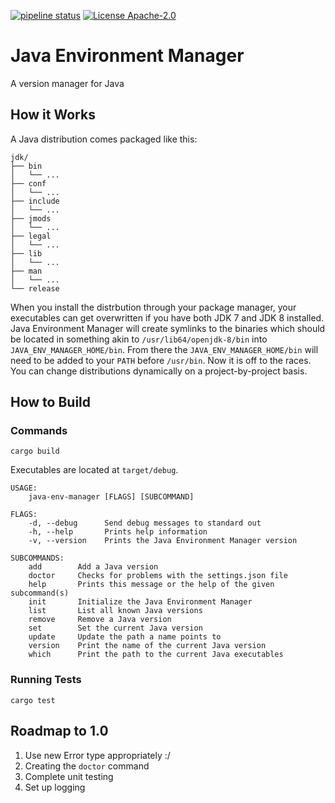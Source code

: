 [![pipeline status](https://gitlab.com/tristan957/java-env-manager/badges/master/pipeline.svg)](https://gitlab.com/tristan957/java-env-manager/commits/master)
[![License Apache-2.0](https://img.shields.io/badge/License-Apache--2.0-yellow.svg)](https://www.apache.org/licenses/LICENSE-2.0)

# Java Environment Manager

A version manager for Java

## How it Works

A Java distribution comes packaged like this:

```text
jdk/
├── bin
│   └── ...
├── conf
│   └── ...
├── include
│   └── ...
├── jmods
│   └── ...
├── legal
│   └── ...
├── lib
│   └── ...
├── man
│   └── ...
└── release
```

When you install the distrbution through your package manager, your executables
can get overwritten if you have both JDK 7 and JDK 8 installed. Java Environment
Manager will create symlinks to the binaries which should be located in something
akin to `/usr/lib64/openjdk-8/bin` into `JAVA_ENV_MANAGER_HOME/bin`. From there
the `JAVA_ENV_MANAGER_HOME/bin` will need to be added to your `PATH` before
`/usr/bin`. Now it is off to the races. You can change distributions
dynamically on a project-by-project basis.

## How to Build

### Commands

```text
cargo build
```

Executables are located at `target/debug`.

```text
USAGE:
    java-env-manager [FLAGS] [SUBCOMMAND]

FLAGS:
    -d, --debug      Send debug messages to standard out
    -h, --help       Prints help information
    -v, --version    Prints the Java Environment Manager version

SUBCOMMANDS:
    add        Add a Java version
    doctor     Checks for problems with the settings.json file
    help       Prints this message or the help of the given subcommand(s)
    init       Initialize the Java Environment Manager
    list       List all known Java versions
    remove     Remove a Java version
    set        Set the current Java version
    update     Update the path a name points to
    version    Print the name of the current Java version
    which      Print the path to the current Java executables
```

### Running Tests

```text
cargo test
```

## Roadmap to 1.0

1. Use new Error type appropriately :/
2. Creating the `doctor` command
3. Complete unit testing
4. Set up logging
